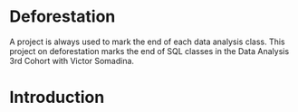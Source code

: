 # Deforestation
A project is always used to mark the end of each data analysis class. This project on deforestation marks the end of SQL classes in the Data Analysis 3rd Cohort with Victor Somadina.
# Introduction
